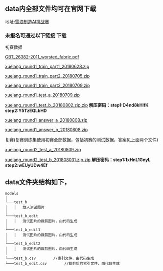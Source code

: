 ## data内全部文件均可在官网下载
地址:[雪浪制造AI挑战赛](https://tianchi.aliyun.com/competition/introduction.htm?spm=a2c22.11695015.1131732.1.4ea25275NNvZuf&raceId=231666)

### 未报名可通过以下链接 下载
初赛数据

[GBT_26382-2011_worsted_fabric.pdf](http://aliyuntianchiresult.cn-hangzhou.oss.aliyun-inc.com/file/race/documents/231666/GBT_26382-2011_worsted_fabric.pdf?Expires=1537419373&OSSAccessKeyId=2zep9f8tkzg6ennfl26ciifi&Signature=bd5QxorYYrO9lstTx%2BZLTo374%2B4%3D&response-content-disposition=attachment%3B%20)

[xuelang_round1_train_part1_20180628.zip](http://aliyuntianchiresult.cn-hangzhou.oss.aliyun-inc.com/file/race/documents/231666/xuelang_round1_train_part1_20180628.zip?Expires=1537419433&OSSAccessKeyId=2zep9f8tkzg6ennfl26ciifi&Signature=2lxWo%2FoVwfNjFBpmYPKycuHyFo4%3D&response-content-disposition=attachment%3B%20)

[xuelang_round1_train_part2_20180705.zip](http://aliyuntianchiresult.cn-hangzhou.oss.aliyun-inc.com/file/race/documents/231666/xuelang_round1_train_part2_20180705.zip?Expires=1537419457&OSSAccessKeyId=2zep9f8tkzg6ennfl26ciifi&Signature=uZ0oaqONxWwJ2ixoATdPk%2FAMUOI%3D&response-content-disposition=attachment%3B%20)

[xuelang_round1_train_part3_20180709.zip](http://aliyuntianchiresult.cn-hangzhou.oss.aliyun-inc.com/file/race/documents/231666/xuelang_round1_train_part3_20180709.zip?Expires=1537419478&OSSAccessKeyId=2zep9f8tkzg6ennfl26ciifi&Signature=YNZTncUev4rA4jzyP1rd%2BTNKnos%3D&response-content-disposition=attachment%3B%20)

[xuelang_round1_test_a_20180709.zip](http://aliyuntianchiresult.cn-hangzhou.oss.aliyun-inc.com/file/race/documents/231666/xuelang_round1_test_a_20180709.zip?Expires=1537419525&OSSAccessKeyId=2zep9f8tkzg6ennfl26ciifi&Signature=J7u1BP%2BtpOvaUoFNu4%2F4R%2F%2Fw2rg%3D&response-content-disposition=attachment%3B%20)

[xuelang_round1_test_b_20180802.zip.zip](http://aliyuntianchiresult.cn-hangzhou.oss.aliyun-inc.com/file/race/documents/231666/xuelang_round1_test_b_20180802.zip.zip?Expires=1537419555&OSSAccessKeyId=2zep9f8tkzg6ennfl26ciifi&Signature=6TB26oVQpcavcB5tcwY%2BE53dix4%3D&response-content-disposition=attachment%3B%20)
**解压密码：step1:D4nd8kHIfK     step2:Y5TzEQLbHD**

[xuelang_round1_answer_a_20180808.zip](http://aliyuntianchiresult.cn-hangzhou.oss.aliyun-inc.com/file/race/documents/231666/xuelang_round1_answer_a_20180808.zip?Expires=1537419622&OSSAccessKeyId=2zep9f8tkzg6ennfl26ciifi&Signature=x6l%2B92m7eApVYTutIATDChNvH%2Bs%3D&response-content-disposition=attachment%3B%20)

[xuelang_round1_answer_b_20180808.zip](http://aliyuntianchiresult.cn-hangzhou.oss.aliyun-inc.com/file/race/documents/231666/xuelang_round1_answer_b_20180808.zip?Expires=1537419632&OSSAccessKeyId=2zep9f8tkzg6ennfl26ciifi&Signature=HCDla8%2BSci4VpUdQuiCXihViHlA%3D&response-content-disposition=attachment%3B%20)


复赛(复赛训练集使用初赛全部数据，包括初赛的测试数据，答案见上面两个文件)

[xuelang_round2_test_a_20180809.zip](http://aliyuntianchiresult.cn-hangzhou.oss.aliyun-inc.com/file/race/documents/231666/%5Bnew%5D%20xuelang_round2_test_a_20180809.zip?Expires=1537419807&OSSAccessKeyId=2zep9f8tkzg6ennfl26ciifi&Signature=UoBepCh1pO5K9Fmav2P%2F77gFnNQ%3D&response-content-disposition=attachment%3B%20)

[xuelang_round2_test_b_201808031.zip.zip](http://aliyuntianchiresult.cn-hangzhou.oss.aliyun-inc.com/file/race/documents/231666/xuelang_round2_test_b_201808031.zip.zip?Expires=1537419838&OSSAccessKeyId=2zep9f8tkzg6ennfl26ciifi&Signature=nkRVR7UId3kIdAm8T5qAijjxTd4%3D&response-content-disposition=attachment%3B%20)
**解压密码：step1:1xHnL1GnyL     step2:wEUyUDw4Ef**


## data文件夹结构如下，
```
models
│
└───test_b
│   │   放入测试图片
│   
└───test_b_edit
│   │   测试图片的裁剪图片，由代码生成
│ 
└───test_b_edit1
│   │   测试图片的裁剪图片，由代码生成
│ 
└───test_b_edit2
│   │   测试图片的裁剪图片，由代码生成
│ 
└───test_b.csv        //索引文件，由代码生成
└───test_b_edit.csv        //裁剪后的索引文件，由代码生成
```

